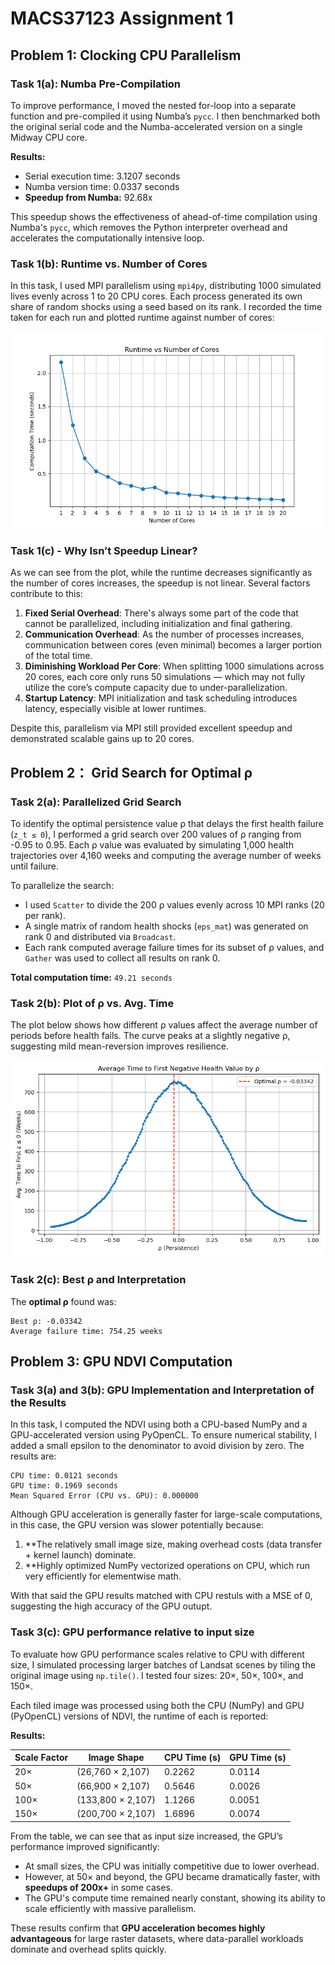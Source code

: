 # MACS37123 Assignment 1

## Problem 1: Clocking CPU Parallelism
### Task 1(a): Numba Pre-Compilation
To improve performance, I moved the nested for-loop into a separate function and pre-compiled it using Numba’s `pycc`. I then benchmarked both the original serial code and the Numba-accelerated version on a single Midway CPU core.

**Results:**

- Serial execution time: 3.1207 seconds  
- Numba version time: 0.0337 seconds  
- **Speedup from Numba:** 92.68x

This speedup shows the effectiveness of ahead-of-time compilation using Numba's `pycc`, which removes the Python interpreter overhead and accelerates the computationally intensive loop.

### Task 1(b): Runtime vs. Number of Cores
In this task, I used MPI parallelism using `mpi4py`, distributing 1000 simulated lives evenly across 1 to 20 CPU cores. Each process generated its own share of random shocks using a seed based on its rank. I recorded the time taken for each run and plotted runtime against number of cores:

![Task 1(b) Plot](task1b_plot.png)

### Task 1(c) - Why Isn’t Speedup Linear?

As we can see from the plot, while the runtime decreases significantly as the number of cores increases, the speedup is not linear. Several factors contribute to this:

1. **Fixed Serial Overhead**: There's always some part of the code that cannot be parallelized, including initialization and final gathering.
2. **Communication Overhead**: As the number of processes increases, communication between cores (even minimal) becomes a larger portion of the total time.
3. **Diminishing Workload Per Core**: When splitting 1000 simulations across 20 cores, each core only runs 50 simulations — which may not fully utilize the core’s compute capacity due to under-parallelization.
4. **Startup Latency**: MPI initialization and task scheduling introduces latency, especially visible at lower runtimes.

Despite this, parallelism via MPI still provided excellent speedup and demonstrated scalable gains up to 20 cores.

## Problem 2： Grid Search for Optimal ρ

### Task 2(a): Parallelized Grid Search

To identify the optimal persistence value ρ that delays the first health failure (`z_t ≤ 0`), I performed a grid search over 200 values of ρ ranging from -0.95 to 0.95. Each ρ value was evaluated by simulating 1,000 health trajectories over 4,160 weeks and computing the average number of weeks until failure.

To parallelize the search:
- I used `Scatter` to divide the 200 ρ values evenly across 10 MPI ranks (20 per rank).
- A single matrix of random health shocks (`eps_mat`) was generated on rank 0 and distributed via `Broadcast`.
- Each rank computed average failure times for its subset of ρ values, and `Gather` was used to collect all results on rank 0.

**Total computation time:** `49.21 seconds`

### Task 2(b): Plot of ρ vs. Avg. Time

The plot below shows how different ρ values affect the average number of periods before health fails. The curve peaks at a slightly negative ρ, suggesting mild mean-reversion improves resilience.

![Task 2(b) Plot](task2b_plot.png)


### Task 2(c): Best ρ and Interpretation

The **optimal ρ** found was:

```text
Best ρ: -0.03342
Average failure time: 754.25 weeks
```

## Problem 3: GPU NDVI Computation

### Task 3(a) and 3(b): GPU Implementation and Interpretation of the Results
In this task, I computed the NDVI using both a CPU-based NumPy and a GPU-accelerated version using PyOpenCL. To ensure numerical stability, I added a small epsilon to the denominator to avoid division by zero. The results are:

```text
CPU time: 0.0121 seconds  
GPU time: 0.1969 seconds  
Mean Squared Error (CPU vs. GPU): 0.000000
```

Although GPU acceleration is generally faster for large-scale computations, in this case, the GPU version was slower potentially because:
1. **The relatively small image size, making overhead costs (data transfer + kernel launch) dominate.
2. **Highly optimized NumPy vectorized operations on CPU, which run very efficiently for elementwise math.

With that said the GPU results matched with CPU restuls with a MSE of 0, suggesting the high accuracy of the GPU outupt.

### Task 3(c): GPU performance relative to input size

To evaluate how GPU performance scales relative to CPU with different size, I simulated processing larger batches of Landsat scenes by tiling the original image using `np.tile()`. I tested four sizes: 20×, 50×, 100×, and 150×.

Each tiled image was processed using both the CPU (NumPy) and GPU (PyOpenCL) versions of NDVI, the runtime of each is reported:

**Results:**

| Scale Factor | Image Shape         | CPU Time (s) | GPU Time (s) |
|--------------|----------------------|--------------|--------------|
| 20×          | (26,760 × 2,107)     | 0.2262       | 0.0114       |
| 50×          | (66,900 × 2,107)     | 0.5646       | 0.0026       |
| 100×         | (133,800 × 2,107)    | 1.1266       | 0.0051       |
| 150×         | (200,700 × 2,107)    | 1.6896       | 0.0074       |


From the table, we can see that as input size increased, the GPU’s performance improved significantly:
- At small sizes, the CPU was initially competitive due to lower overhead.
- However, at 50× and beyond, the GPU became dramatically faster, with **speedups of 200x+** in some cases.
- The GPU's compute time remained nearly constant, showing its ability to scale efficiently with massive parallelism.

These results confirm that **GPU acceleration becomes highly advantageous** for large raster datasets, where data-parallel workloads dominate and overhead splits quickly.

